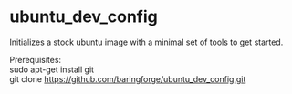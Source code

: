 ubuntu_dev_config
=================

Initializes a stock ubuntu image with a minimal set of tools to get started.

Prerequisites:  
sudo apt-get install git  
git clone https://github.com/baringforge/ubuntu_dev_config.git


